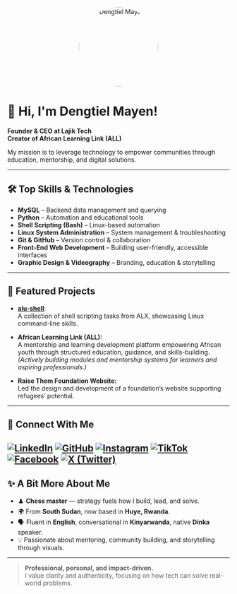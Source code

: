 <!-- Profile picture (replace with your image if desired) -->
<p align="center">
  <img src="https://github.com/dmayen.png" alt="Dengtiel Mayen" width="180" style="border-radius:50%;" />
</p>

# 👋 Hi, I'm Dengtiel Mayen!

**Founder & CEO at Lajik Tech**  
**Creator of African Learning Link (ALL)**

My mission is to leverage technology to empower communities through education, mentorship, and digital solutions.

---

## 🛠️ Top Skills & Technologies

- **MySQL** – Backend data management and querying
- **Python** – Automation and educational tools
- **Shell Scripting (Bash)** – Linux-based automation
- **Linux System Administration** – System management & troubleshooting
- **Git & GitHub** – Version control & collaboration
- **Front-End Web Development** – Building user-friendly, accessible interfaces
- **Graphic Design & Videography** – Branding, education & storytelling

---

## 🚀 Featured Projects

- [**alu-shell**](https://github.com/dmayen/alu-shell):  
  A collection of shell scripting tasks from ALX, showcasing Linux command-line skills.

- **African Learning Link (ALL):**  
  A mentorship and learning development platform empowering African youth through structured education, guidance, and skills-building.  
  *(Actively building modules and mentorship systems for learners and aspiring professionals.)*

- **Raise Them Foundation Website:**  
  Led the design and development of a foundation’s website supporting refugees’ potential.

---

## 🔗 Connect With Me

[![LinkedIn](https://img.shields.io/badge/-LinkedIn-blue?logo=linkedin)](https://www.linkedin.com/in/deng-mayen-deng-akol-55a492313)
[![GitHub](https://img.shields.io/badge/-GitHub-181717?logo=github)](https://github.com/dmayen)
[![Instagram](https://img.shields.io/badge/-Instagram-E4405F?logo=instagram)](https://instagram.com/dmayen)
[![TikTok](https://img.shields.io/badge/-TikTok-000000?logo=tiktok)](https://www.tiktok.com/@dengmayendengakol?_t=ZM-8weV3zQeIVy&_r=1)
[![Facebook](https://img.shields.io/badge/-Facebook-1877F2?logo=facebook)](https://web.facebook.com/dengmayen.deng.5)
[![X (Twitter)](https://img.shields.io/badge/-X-000000?logo=x)](https://x.com/Dengtieljr15673)
---

## ✨ A Bit More About Me

- ♟️ **Chess master** — strategy fuels how I build, lead, and solve.
- 🌍 From **South Sudan**, now based in **Huye, Rwanda**.
- 🗣️ Fluent in **English**, conversational in **Kinyarwanda**, native **Dinka** speaker.
- 💡 Passionate about mentoring, community building, and storytelling through visuals.

---

> **Professional, personal, and impact-driven.**  
> I value clarity and authenticity, focusing on how tech can solve real-world problems.
